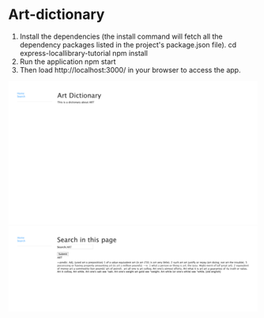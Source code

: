 # Art-dictionary


1. Install the dependencies (the install command will fetch all the dependency packages listed in the project's package.json file).
    cd express-locallibrary-tutorial
    npm install
2. Run the application
    npm start
3. Then load http://localhost:3000/ in your browser to access the app.

![image](https://github.com/kkkarenzhou/Art-dictionary/blob/main/page1.png)
![image](https://github.com/kkkarenzhou/Art-dictionary/blob/main/page2.png)

